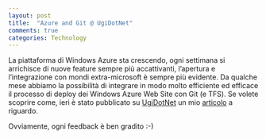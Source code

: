 ```yaml
---
layout: post
title:  "Azure and Git @ UgiDotNet"
comments: true
categories: Technology
---
```



La piattaforma di Windows Azure sta crescendo, ogni settimana si arrichisce di nuove feature sempre più accattivanti, l&#8217;apertura e l&#8217;integrazione con mondi extra-microsoft è sempre più evidente. Da qualche mese abbiamo la possibilità di integrare in modo molto efficiente ed efficace il processo di deploy dei Windows Azure Web Site con Git (e TFS).
Se volete scoprire come, ieri è stato pubblicato su [UgiDotNet](http://www.ugidotnet.org) un mio [articolo](http://www.ugidotnet.org/Article/Detail/1337) a riguardo.

Ovviamente, ogni feedback è ben gradito :-)

